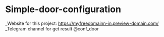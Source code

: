 # Simple-door-configuration

_Website for this project:
https://myfreedomainn-in.preview-domain.com/
_Telegram channel for get result
@conf_door
